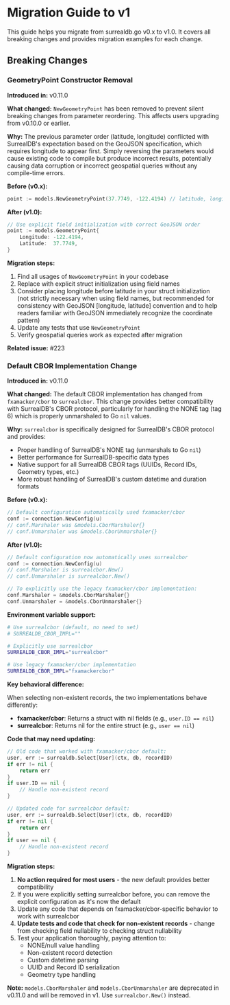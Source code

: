 # Migration Guide to v1

This guide helps you migrate from surrealdb.go v0.x to v1.0. It covers all breaking changes and provides migration examples for each change.

## Breaking Changes

### GeometryPoint Constructor Removal

**Introduced in:** v0.11.0

**What changed:** `NewGeometryPoint` has been removed to prevent silent breaking changes from parameter reordering. This affects users upgrading from v0.10.0 or earlier.

**Why:** The previous parameter order (latitude, longitude) conflicted with SurrealDB's expectation based on the GeoJSON specification, which requires longitude to appear first. Simply reversing the parameters would cause existing code to compile but produce incorrect results, potentially causing data corruption or incorrect geospatial queries without any compile-time errors.

**Before (v0.x):**
```go
point := models.NewGeometryPoint(37.7749, -122.4194) // latitude, longitude
```

**After (v1.0):**
```go
// Use explicit field initialization with correct GeoJSON order
point := models.GeometryPoint{
    Longitude: -122.4194,
    Latitude:  37.7749,
}
```

**Migration steps:**
1. Find all usages of `NewGeometryPoint` in your codebase
2. Replace with explicit struct initialization using field names
3. Consider placing longitude before latitude in your struct initialization (not strictly necessary when using field names, but recommended for consistency with GeoJSON [longitude, latitude] convention and to help readers familiar with GeoJSON immediately recognize the coordinate pattern)
4. Update any tests that use `NewGeometryPoint`
5. Verify geospatial queries work as expected after migration

**Related issue:** #223

### Default CBOR Implementation Change

**Introduced in:** v0.11.0

**What changed:** The default CBOR implementation has changed from `fxamacker/cbor` to `surrealcbor`. This change provides better compatibility with SurrealDB's CBOR protocol, particularly for handling the NONE tag (tag 6) which is properly unmarshaled to Go `nil` values.

**Why:** `surrealcbor` is specifically designed for SurrealDB's CBOR protocol and provides:
- Proper handling of SurrealDB's NONE tag (unmarshals to Go `nil`)
- Better performance for SurrealDB-specific data types
- Native support for all SurrealDB CBOR tags (UUIDs, Record IDs, Geometry types, etc.)
- More robust handling of SurrealDB's custom datetime and duration formats

**Before (v0.x):**
```go
// Default configuration automatically used fxamacker/cbor
conf := connection.NewConfig(u)
// conf.Marshaler was &models.CborMarshaler{}
// conf.Unmarshaler was &models.CborUnmarshaler{}
```

**After (v1.0):**
```go
// Default configuration now automatically uses surrealcbor
conf := connection.NewConfig(u)
// conf.Marshaler is surrealcbor.New()
// conf.Unmarshaler is surrealcbor.New()

// To explicitly use the legacy fxamacker/cbor implementation:
conf.Marshaler = &models.CborMarshaler{}
conf.Unmarshaler = &models.CborUnmarshaler{}
```

**Environment variable support:**
```bash
# Use surrealcbor (default, no need to set)
# SURREALDB_CBOR_IMPL=""

# Explicitly use surrealcbor
SURREALDB_CBOR_IMPL="surrealcbor"

# Use legacy fxamacker/cbor implementation
SURREALDB_CBOR_IMPL="fxamackercbor"
```

**Key behavioral difference:**

When selecting non-existent records, the two implementations behave differently:

- **fxamacker/cbor**: Returns a struct with nil fields (e.g., `user.ID == nil`)
- **surrealcbor**: Returns nil for the entire struct (e.g., `user == nil`)

**Code that may need updating:**
```go
// Old code that worked with fxamacker/cbor default:
user, err := surrealdb.Select[User](ctx, db, recordID)
if err != nil {
    return err
}
if user.ID == nil {
    // Handle non-existent record
}

// Updated code for surrealcbor default:
user, err := surrealdb.Select[User](ctx, db, recordID)
if err != nil {
    return err
}
if user == nil {
    // Handle non-existent record
}
```

**Migration steps:**
1. **No action required for most users** - the new default provides better compatibility
2. If you were explicitly setting surrealcbor before, you can remove the explicit configuration as it's now the default
3. Update any code that depends on fxamacker/cbor-specific behavior to work with surrealcbor
4. **Update tests and code that check for non-existent records** - change from checking field nullability to checking struct nullability
5. Test your application thoroughly, paying attention to:
   - NONE/null value handling
   - Non-existent record detection
   - Custom datetime parsing
   - UUID and Record ID serialization
   - Geometry type handling

**Note:** `models.CborMarshaler` and `models.CborUnmarshaler` are deprecated in v0.11.0 and will be removed in v1. Use `surrealcbor.New()` instead.
